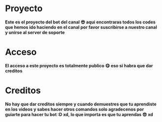 # Proyecto

**Este es el proyecto del bot del canal 😎 aqui encontraras todos los codes que hemos ido haciendo en el canal por favor suscribirse a nuestro canal y unirse al server de soporte**

# Acceso

**El acceso a este proyecto es totalmente publico 😋 eso si habra que dar creditos**

# Creditos

**No hay que dar creditos siempre y cuando demuestres que tu aprendiste en los videos y sabes hacer otros comandos solo agradecenos por guiarte para hacer tu bot :D xd, lo que importa es que tu aprendas 😎 xd**
